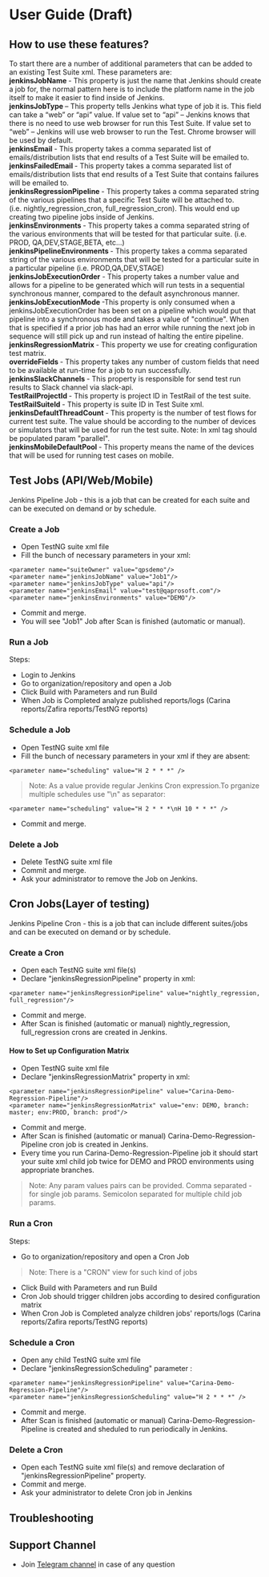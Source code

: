 # User Guide (Draft)

## How to use these features? 
To start there are a number of additional parameters that can be added to an existing Test Suite xml.
These parameters are: 
</br>
<b> jenkinsJobName </b> - This property is just the name that Jenkins should create a job for, the normal pattern here is to include the platform name in the job itself to make it easier to find inside of Jenkins. 
</br>
<b>jenkinsJobType </b> – This property tells Jenkins what type of job it is. This field can take a “web” or “api” value.
If value set to “api” – Jenkins knows that there is no need to use web browser for run this Test Suite.
If value set to “web” – Jenkins will use web browser to run the Test. Chrome browser will be used by default.
</br>
<b> jenkinsEmail </b> - This property takes a comma separated list of emails/distribution lists that end results of a Test Suite will be emailed to. 
</br>
<b> jenkinsFailedEmail </b> - This property takes a comma separated list of emails/distribution lists that end results of a Test Suite that contains failures will be emailed to. 
</br>
<b>jenkinsRegressionPipeline </b> - This property takes a comma separated string of the various pipelines that a specific Test Suite will be attached to. (i.e. nightly_regression_cron, full_regression_cron). This would end up creating two pipeline jobs inside of Jenkins. 
</br>
<b>jenkinsEnvironments </b> - This property takes a comma separated string of the various environments that will be tested for that particular suite. (i.e. PROD, QA,DEV,STAGE,BETA, etc...) 
</br>
<b> jenkinsPipelineEnvironments </b> - This property takes a comma separated string of the various environments that will be tested for a particular suite in a particular pipeline (i.e. PROD,QA,DEV,STAGE) 
</br>
<b>jenkinsJobExecutionOrder</b> - This property takes a number value and allows for a pipeline to be generated which will run tests in a sequential synchronous manner, compared to the default asynchronous manner. 
</br>
<b> jenkinsJobExecutionMode </b> -This property is only consumed when a jenkinsJobExecutionOrder has been set on a pipeline which would put that pipeline into a synchronous mode and takes a value of "continue". 
When that is specified if a prior job has had an error while running the next job in sequence will still pick up and run instead of halting the entire pipeline. 
</br>
<b> jenkinsRegressionMatrix </b> - This property we use for creating configuration test matrix. 
</br>
<b> overrideFields </b> - This property takes any number of custom fields that need to be available at run-time for a job to run successfully.
</br>
<b> jenkinsSlackChannels </b> - This property is responsible for send test run results to Slack channel via slack-api.
</br>
<b> TestRailProjectId </b> - This property is project ID in TestRail of the test suite.
</br>
<b> TestRailSuiteId </b>  - This property is suite ID in Test Suite xml.
</br>
<b> jenkinsDefaultThreadCount </b> - This property is the number of test flows for current test suite. The value should be according to the number of devices or simulators that will be used for run the test suite. Note: In xml tag <suite> should be populated param "parallel".
  </br>
<b> jenkinsMobileDefaultPool </b> - This property means the name of the devices that will be used for running  test cases on mobile.
</br>

## Test Jobs (API/Web/Mobile)
Jenkins Pipeline Job - this is a job that can be created for each suite and can be executed on demand or by schedule. 

### Create a Job

* Open TestNG suite xml file
* Fill the bunch of necessary parameters in your xml:
```
<parameter name="suiteOwner" value="qpsdemo"/>
<parameter name="jenkinsJobName" value="Job1"/>
<parameter name="jenkinsJobType" value="api"/>
<parameter name="jenkinsEmail" value="test@qaprosoft.com"/>
<parameter name="jenkinsEnvironments" value="DEMO"/> 
```
* Commit and merge.
* You will see "Job1" Job after Scan is finished (automatic or manual). 

### Run a Job
Steps:

* Login to Jenkins
* Go to organization/repository and open a Job
* Click Build with Parameters and run Build 
* When Job is Completed analyze published reports/logs (Carina reports/Zafira reports/TestNG reports)

### Schedule a Job
* Open TestNG suite xml file
* Fill the bunch of necessary parameters in your xml if they are absent:
```
<parameter name="scheduling" value="H 2 * * *" /> 
```
> Note: As a value provide regular Jenkins Cron expression.To prganize multiple schedules use "\n" as separator:
```
<parameter name="scheduling" value="H 2 * * *\nH 10 * * *" /> 
```
* Commit and merge.

### Delete a Job

* Delete TestNG suite xml file
* Commit and merge.
* Ask your administrator to remove the Job on Jenkins.

## Cron Jobs(Layer of testing)
Jenkins Pipeline Cron - this is a job that can include different suites/jobs and can be executed on demand or by schedule.

### Create a Cron
* Open each TestNG suite xml file(s) 
* Declare "jenkinsRegressionPipeline" property in xml:
```
<parameter name="jenkinsRegressionPipeline" value="nightly_regression, full_regression"/>
```
* Commit and merge.
* After Scan is finished (automatic or manual) nightly_regression, full_regression crons are created in Jenkins.

#### How to Set up Configuration Matrix
* Open TestNG suite xml file 
* Declare "jenkinsRegressionMatrix" property in xml:
```
<parameter name="jenkinsRegressionPipeline" value="Carina-Demo-Regression-Pipeline"/>
<parameter name="jenkinsRegressionMatrix" value="env: DEMO, branch: master; env:PROD, branch: prod"/>
```
* Commit and merge.
* After Scan is finished (automatic or manual) Carina-Demo-Regression-Pipeline cron job is created in Jenkins.
* Every time you run Carina-Demo-Regression-Pipeline job it should start your suite xml child job twice for DEMO and PROD environments using appropriate branches.
> Note: Any param values pairs can be provided. Comma separated - for single job params. Semicolon separated for multiple child job params.

### Run a Cron
Steps:

* Go to organization/repository and open a Cron Job
> Note: There is a "CRON" view for such kind of jobs
* Click Build with Parameters and run Build 
* Cron Job should trigger children jobs according to desired configuration matrix
* When Cron Job is Completed analyze children jobs' reports/logs (Carina reports/Zafira reports/TestNG reports)

### Schedule a Cron
* Open any child TestNG suite xml file 
* Declare "jenkinsRegressionScheduling" parameter :
```
<parameter name="jenkinsRegressionPipeline" value="Carina-Demo-Regression-Pipeline"/>
<parameter name="jenkinsRegressionScheduling" value="H 2 * * *" /> 
```
* Commit and merge.
* After Scan is finished (automatic or manual) Carina-Demo-Regression-Pipeline is created and sheduled to run periodically in Jenkins.

### Delete a Cron

* Open each TestNG suite xml file(s) and remove declaration of "jenkinsRegressionPipeline" property.
* Commit and merge.
* Ask your administrator to delete Cron job in Jenkins

## Troubleshooting

## Support Channel

* Join [Telegram channel](https://t.me/qps_infra) in case of any question
